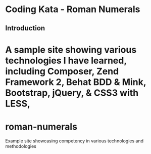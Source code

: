 Coding Kata - Roman Numerals
=======================

Introduction
------------
A sample site showing various technologies I have learned, including Composer, Zend Framework 2, Behat BDD & Mink, Bootstrap, jQuery, & CSS3 with LESS,
=======
roman-numerals
==============

Example site showcasing competency in various technologies and methodologies
